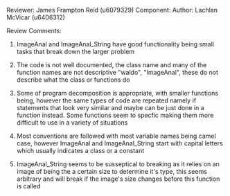 Reviewer: James Frampton Reid (u6079329)
Component: <Waldo>
Author: Lachlan McVicar (u6406312)

Review Comments:

1.  ImageAnal and ImageAnal_String have good functionality being small tasks that break down the larger problem

2.  The code is not well documented, the class name and many of the function names are not descriptive
"waldo", "ImageAnal", these do not describe what the class or functions do

3.  Some of program decomposition is appropriate, with smaller functions being, however the same types of code are repeated
namely if statements that look very similar and maybe can be just done in a function instead.  Some functions seem to specfic
making them more difficult to use in a variety of situations

4. Most conventions are followed with most variable names being camel case, however ImageAnal and ImageAnal_String
start with capital letters which usually indicates a class or a constant

5. ImageAnal_String seems to be susseptical to breaking as it relies on an image of being the a certain size to determine
it's type, this seems arbitrary and will break if the image's size changes before this function is called